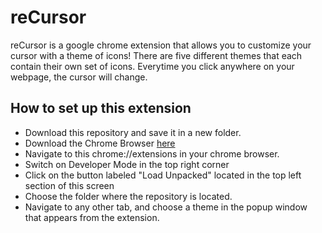 # reCursor
reCursor is a google chrome extension that allows you to customize your cursor with a theme of icons! There are five different themes that
each contain their own set of icons. Everytime you click anywhere on your webpage, the cursor will change.

## How to set up this extension
- Download this repository and save it in a new folder.
- Download the Chrome Browser [here](https://www.google.com/chrome/?brand=CHBF&ds_kid=43700010220923525&utm_source=bing&utm_medium=cpc&utm_campaign=1005992%20%7C%20Chrome%20Win10%20%7C%20DR%20%7C%20ESS01%20%7C%20NA%20%7C%20US%20%7C%20en%20%7C%20Desk%20%7C%20BING%20SEM%20%7C%20BKWS%20~%20Top%20KWDS%20-%20Exact&utm_term=google%20chrome%20download&utm_content=Download%20Chrome%20-%20Exact&gclid=CISYyfGlseACFQ2SxQIdpHUMiA&gclsrc=ds)
- Navigate to this chrome://extensions in your chrome browser.
- Switch on Developer Mode in the top right corner
- Click on the button labeled "Load Unpacked" located in the top left section of this screen
- Choose the folder where the repository is located.
- Navigate to any other tab, and choose a theme in the popup window that appears from the extension.
